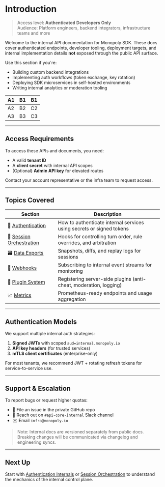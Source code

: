 # Introduction

> Access level: **Authenticated Developers Only**\
> Audience: Platform engineers, backend integrators, infrastructure teams and more

Welcome to the internal API documentation for Monopoly SDK. These docs cover authenticated endpoints, developer tooling, deployment targets, and internal implementation details **not** exposed through the public API surface.

Use this section if you're:

* Building custom backend integrations
* Implementing auth workflows (token exchange, key rotation)
* Deploying SDK microservices in self-hosted environments
* Writing internal analytics or moderation tooling



| A1 | B1 | B1 |
| -- | -- | -- |
| A2 | B2 | C2 |
| A3 | B3 | C3 |

***

## Access Requirements

To access these APIs and documents, you need:

* A valid **tenant ID**
* A **client secret** with internal API scopes
* (Optional) **Admin API key** for elevated routes

Contact your account representative or the infra team to request access.

***

## Topics Covered

| Section                                              | Description                                                          |
| ---------------------------------------------------- | -------------------------------------------------------------------- |
| 🔐 [Authentication](auth-internal.md)                | How to authenticate internal services using secrets or signed tokens |
| 🧠 [Session Orchestration](session-orchestration.md) | Hooks for controlling turn order, rule overrides, and arbitration    |
| 🗃️ [Data Exports](data-exports.md)                  | Snapshots, diffs, and replay logs for sessions                       |
| 📡 [Webhooks](webhooks.md)                           | Subscribing to internal event streams for monitoring                 |
| 🧩 [Plugin System](plugin-api.md)                    | Registering server-side plugins (anti-cheat, moderation, logging)    |
| 📈 [Metrics](metrics.md)                             | Prometheus-ready endpoints and usage aggregation                     |

***

## Authentication Models

We support multiple internal auth strategies:

1. **Signed JWTs** with scoped `aud=internal.monopoly.io`
2. **API key headers** (for trusted services)
3. **mTLS client certificates** (enterprise-only)

For most tenants, we recommend JWT + rotating refresh tokens for service-to-service use.

***

## Support & Escalation

To report bugs or request higher quotas:

* 📮 File an issue in the private GitHub repo
* 💬 Reach out on `#api-core-internal` Slack channel
* ✉️ Email `infra@monopoly.io`

> Note: Internal docs are versioned separately from public docs. Breaking changes will be communicated via changelog and engineering syncs.

***

## Next Up

Start with [Authentication Internals](auth-internal.md) or [Session Orchestration](session-orchestration.md) to understand the mechanics of the internal control plane.
